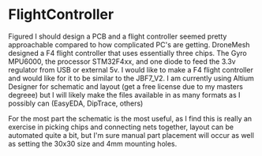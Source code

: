# FlightController

Figured I should design a PCB and a flight controller seemed pretty approachable compared to how complicated PC's are getting. DroneMesh designed a F4 flight controller that uses essentially three chips. The Gyro MPU6000, the processor STM32F4xx, and one diode to feed the 3.3v regulator from USB or external 5v. I would like to make a F4 flight controller and would like for it to be similar to the JBF7_V2. I am currently using Altium Designer for schematic and layout (get a free license due to my masters degreee) but I will likely make the files available in as many formats as I possibly can (EasyEDA, DipTrace, others)

For the most part the schematic is the most useful, as I find this is really an exercise in picking chips and connecting nets together, layout can be automated quite a bit, but I'm sure manual part placement will occur as well as setting the 30x30 size and 4mm mounting holes.


